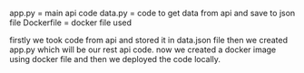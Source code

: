 app.py = main api code
data.py = code to get data from api and save to json file
Dockerfile = docker file used

 firstly we  took code from api and stored it in data.json file then we created app.py which will be our rest api code. now we created a docker image using docker file and then we deployed the code locally.

